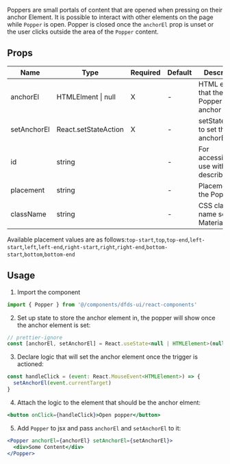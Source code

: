 Poppers are small portals of content that are opened when pressing on their anchor Element. It is possible to interact with other elements on the page while `Popper` is open. Popper is closed once the `anchorEl` prop is unset or the user clicks outside the area of the `Popper` content.

## Props

| Name        | Type                 | Required | Default | Description                                     |
| ----------- | -------------------- | -------- | ------- | ----------------------------------------------- |
| anchorEl    | HTMLElment \| null   | X        | -       | HTML element that the Popper will be anchor to. |
| setAnchorEl | React.setStateAction | X        | -       | setStateAction to set the anchorEl              |
| id          | string               |          | -       | For accessibility to use with aria-describedby  |
| placement   | string               |          | -       | Placement of the Popper in                      |
| className   | string               |          | -       | CSS class name set on MaterialPopper            |

Available placement values are as follows:`top-start`,`top`,`top-end`,`left-start`,`left`,`left-end`,`right-start`,`right`,`right-end`,`bottom-start`,`bottom`,`bottom-end`

## Usage

1. Import the component

```jsx
import { Popper } from '@/components/dfds-ui/react-components'
```

2. Set up state to store the anchor element in, the popper will show once the anchor element is set:

```jsx
// prettier-ignore
const [anchorEl, setAnchorEl] = React.useState<null | HTMLElement>(null)
```

3. Declare logic that will set the anchor element once the trigger is actioned:

```jsx
const handleClick = (event: React.MouseEvent<HTMLElement>) => {
  setAnchorEl(event.currentTarget)
}
```

4. Attach the logic to the element that should be the anchor elment:

```jsx
<button onClick={handleClick}>Open popper</button>
```

5. Add `Popper` to jsx and pass `anchorEl` and `setAnchorEl` to it:

```jsx
<Popper anchorEl={anchorEl} setAnchorEl={setAnchorEl}>
  <div>Some Content</div>
</Popper>
```
